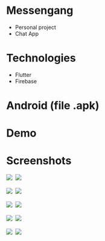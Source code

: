 # Messengang
- Personal project
- Chat App
# Technologies
- Flutter
- Firebase
# Android (file .apk)

# Demo

# Screenshots
<kbd>
  <img src="Images/1.jpg">
  <img src="Images/2.jpg">
</kbd>
  <br/>
  <br/> 

<kbd>
  <img src="Images/3.jpg">
  <img src="Images/4.jpg">
</kbd>
  <br/>
  <br/> 

<kbd>
  <img src="Images/5.jpg">
  <img src="Images/6.jpg">
</kbd>
  <br/>
  <br/> 

<kbd>
  <img src="Images/7.jpg"> 
  <img src="Images/8.jpg">
</kbd>
  <br/>
  <br/> 

<kbd>
  <img src="Images/9.jpg">
  <img src="Images/11.jpg">  
</kbd>


